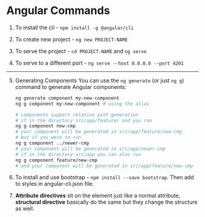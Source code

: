 # Angular Commands

1. To install the cli - `npm install -g @angular/cli`

2. To create new project - `ng new PROJECT-NAME`

3. To serve the project - `cd PROJECT-NAME` and `ng serve`

4. To serve to a different port - `ng serve --host 0.0.0.0 --port 4201`
_____________________________

5. Generating Components
    You can use the `ng generate` (or just `ng g`) command to generate Angular components:
    ```bash
    ng generate component my-new-component
    ng g component my-new-component # using the alias

    # components support relative path generation
    # if in the directory src/app/feature/ and you run
    ng g component new-cmp
    # your component will be generated in src/app/feature/new-cmp
    # but if you were to run
    ng g component ../newer-cmp
    # your component will be generated in src/app/newer-cmp
    # if in the directory src/app you can also run
    ng g component feature/new-cmp
    # and your component will be generated in src/app/feature/new-cmp
    ```

6. To install and use bootstrap - `npm install --save bootstrap`. Then add to styles in angular-cli.json file.

7. **Attribute directives** sit on the element just like a normal attribute, **structural directive** basically do the same but they change the structure as well.

